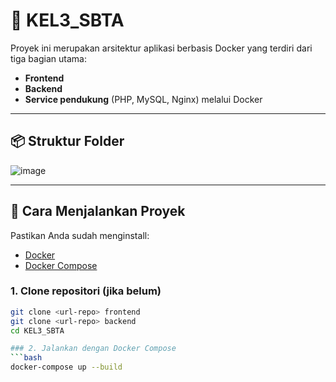 # 🐳 KEL3_SBTA 

Proyek ini merupakan arsitektur aplikasi berbasis Docker yang terdiri dari tiga bagian utama:
- **Frontend**
- **Backend**
- **Service pendukung** (PHP, MySQL, Nginx) melalui Docker

---

## 📦 Struktur Folder

![image](https://github.com/user-attachments/assets/3b924a7d-b9ab-475c-8b56-7dba22702a52)


---

## 🚀 Cara Menjalankan Proyek

Pastikan Anda sudah menginstall:
- [Docker](https://www.docker.com/)
- [Docker Compose](https://docs.docker.com/compose/)

### 1. Clone repositori (jika belum)
```bash
git clone <url-repo> frontend
git clone <url-repo> backend
cd KEL3_SBTA

### 2. Jalankan dengan Docker Compose
```bash
docker-compose up --build

